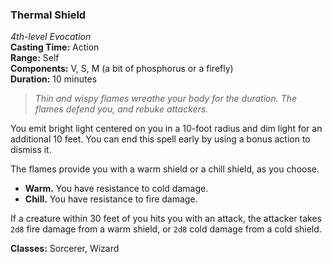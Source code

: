 ### Thermal Shield
*4th-level Evocation*  
**Casting Time:** Action  
**Range:** Self  
**Components:** V, S, M (a bit of phosphorus or a firefly)  
**Duration:** 10 minutes  

> *Thin and wispy flames wreathe your body for the duration. The flames defend you, and rebuke attackers.*

You emit bright light centered on you in a 10-foot radius and dim light for an additional 10 feet. You can end this spell early by using a bonus action to dismiss it.

The flames provide you with a warm shield or a chill shield, as you choose.
* **Warm.** You have resistance to cold damage.
* **Chill.** You have resistance to fire damage.

If a creature within 30 feet of you hits you with an attack, the attacker takes `2d8` fire damage from a warm shield, or `2d8` cold damage from a cold shield.

**Classes:** Sorcerer, Wizard